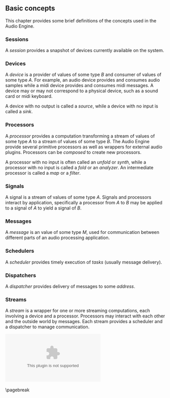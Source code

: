 
Basic concepts
--------------

This chapter provides some brief definitions of the concepts used in the Audio Engine.

### Sessions

A *session* provides a snapshot of devices currently available on the system.

### Devices

A *device* is a provider of values of some type *B* and consumer of values of some type *A*. For
example, an audio device provides and consumes audio samples while a midi device provides and
consumes midi messages. A device may or may not correspond to a physical device, such as a sound
card or midi keyboard.

A device with no output is called a *source*, while a device with no input is called a *sink*.

### Processors

A *processor* provides a computation transforming a stream of values of some type *A* to a
stream of values of some type *B*. The Audio Engine provide several primitive processors as well
as wrappers for external audio plugins. Processors can be *composed* to create new processors.

A processor with no input is often called an *unfold* or *synth*, while a processor with no
input is called a *fold* or an *analyzer*. An intermediate processor is called a *map* or a
*filter*.

### Signals

A signal is a stream of values of some type *A*. Signals and processors interact by application,
specifically a processor from *A* to *B* may be applied to a signal of *A* to yield a signal of
*B*.

### Messages

A *message* is an value of some type *M*, used for communication between different parts
of an audio processing application.

### Schedulers

A *scheduler* provides timely execution of *tasks* (usually message delivery).

### Dispatchers

A *dispatcher* provides delivery of messages to some *address*.

### Streams

A *stream* is a wrapper for one or more streaming computations, each involving a device and a
processor. Processors may interact with each other and the outside world by messages. Each
stream provides a scheduler and a dispatcher to manage communication.

![Overview of the concepts used in the Audio Engine](images/stream.eps "")


\pagebreak

